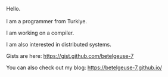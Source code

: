 Hello. <br><br>
I am a programmer from Turkiye.

I am working on a compiler.

I am also interested in distributed systems.

Gists are here: https://gist.github.com/betelgeuse-7

You can also check out my blog: https://betelgeuse-7.github.io/

